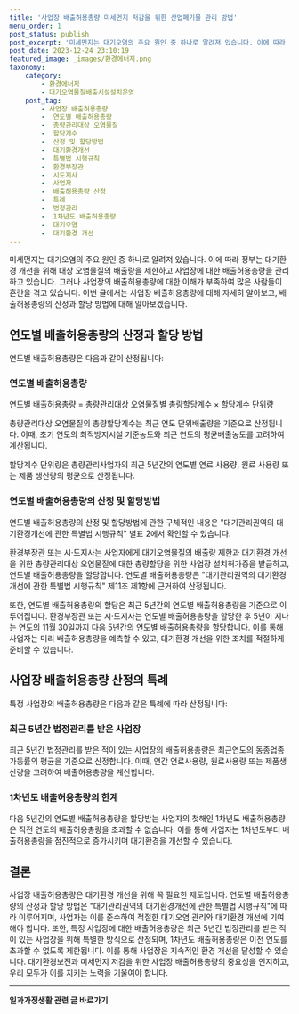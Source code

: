 ```yaml
---
title: '사업장 배출허용총량 미세먼지 저감을 위한 산업폐기물 관리 방법'
menu_order: 1
post_status: publish
post_excerpt: '미세먼지는 대기오염의 주요 원인 중 하나로 알려져 있습니다. 이에 따라 정부는 대기환경 개선을 위해 대상 오염물질의 배출량을 제한하고 사업장에 대한 배출허용총량을 관리하고 있습니다. 그러나 사업장의 배출허용총량에 대한 이해가 부족하여 많은 사람들이 혼란을 겪고 있습니다. 이번 글에서는 사업장 배출허용총량에 대해 자세히 알아보고, 배출허용총량의 산정과 할당 방법에 대해 알아보겠습니다.'
post_date: 2023-12-24 23:10:19
featured_image: _images/환경에너지.png
taxonomy:
    category:
        - 환경에너지
        - 대기오염물질배출시설설치운영
    post_tag:
        - 사업장 배출허용총량
        -  연도별 배출허용총량
        -  총량관리대상 오염물질
        -  할당계수
        -  산정 및 할당방법
        -  대기환경개선
        -  특별법 시행규칙
        -  환경부장관
        -  시도지사
        -  사업자
        -  배출허용총량 산정
        -  특례
        -  법정관리
        -  1차년도 배출허용총량
        -  대기오염
        -  대기환경 개선
---
```



미세먼지는 대기오염의 주요 원인 중 하나로 알려져 있습니다. 이에 따라 정부는 대기환경 개선을 위해 대상 오염물질의 배출량을 제한하고 사업장에 대한 배출허용총량을 관리하고 있습니다. 그러나 사업장의 배출허용총량에 대한 이해가 부족하여 많은 사람들이 혼란을 겪고 있습니다. 이번 글에서는 사업장 배출허용총량에 대해 자세히 알아보고, 배출허용총량의 산정과 할당 방법에 대해 알아보겠습니다.

## 연도별 배출허용총량의 산정과 할당 방법

연도별 배출허용총량은 다음과 같이 산정됩니다:

### 연도별 배출허용총량

연도별 배출허용총량 = 총량관리대상 오염물질별 총량할당계수 × 할당계수 단위량

총량관리대상 오염물질의 총량할당계수는 최근 연도 단위배출량을 기준으로 산정됩니다. 이때, 초기 연도의 최적방지시설 기준농도와 최근 연도의 평균배출농도를 고려하여 계산됩니다. 

할당계수 단위량은 총량관리사업자의 최근 5년간의 연도별 연료 사용량, 원료 사용량 또는 제품 생산량의 평균으로 산정됩니다.


### 연도별 배출허용총량의 산정 및 할당방법

연도별 배출허용총량의 산정 및 할당방법에 관한 구체적인 내용은 "대기관리권역의 대기환경개선에 관한 특별법 시행규칙" 별표 2에서 확인할 수 있습니다.

환경부장관 또는 시·도지사는 사업자에게 대기오염물질의 배출량 제한과 대기환경 개선을 위한 총량관리대상 오염물질에 대한 총량할당을 위한 사업장 설치허가증을 발급하고, 연도별 배출허용총량을 할당합니다. 연도별 배출허용총량은 "대기관리권역의 대기환경개선에 관한 특별법 시행규칙" 제11조 제1항에 근거하여 산정됩니다.

또한, 연도별 배출허용총량의 할당은 최근 5년간의 연도별 배출허용총량을 기준으로 이루어집니다. 환경부장관 또는 시·도지사는 연도별 배출허용총량을 할당한 후 5년이 지나는 연도의 11월 30일까지 다음 5년간의 연도별 배출허용총량을 할당합니다. 이를 통해 사업자는 미리 배출허용총량을 예측할 수 있고, 대기환경 개선을 위한 조치를 적절하게 준비할 수 있습니다.


## 사업장 배출허용총량 산정의 특례

특정 사업장의 배출허용총량은 다음과 같은 특례에 따라 산정됩니다:

### 최근 5년간 법정관리를 받은 사업장

최근 5년간 법정관리를 받은 적이 있는 사업장의 배출허용총량은 최근연도의 동종업종 가동률의 평균을 기준으로 산정합니다. 이때, 연간 연료사용량, 원료사용량 또는 제품생산량을 고려하여 배출허용총량을 계산합니다.

### 1차년도 배출허용총량의 한계

다음 5년간의 연도별 배출허용총량을 할당받는 사업자의 첫해인 1차년도 배출허용총량은 직전 연도의 배출허용총량을 초과할 수 없습니다. 이를 통해 사업자는 1차년도부터 배출허용총량을 점진적으로 증가시키며 대기환경을 개선할 수 있습니다.


## 결론

사업장 배출허용총량은 대기환경 개선을 위해 꼭 필요한 제도입니다. 연도별 배출허용총량의 산정과 할당 방법은 "대기관리권역의 대기환경개선에 관한 특별법 시행규칙"에 따라 이루어지며, 사업자는 이를 준수하여 적절한 대기오염 관리와 대기환경 개선에 기여해야 합니다. 또한, 특정 사업장에 대한 배출허용총량은 최근 5년간 법정관리를 받은 적이 있는 사업장을 위해 특별한 방식으로 산정되며, 1차년도 배출허용총량은 이전 연도를 초과할 수 없도록 제한됩니다. 이를 통해 사업장은 지속적인 환경 개선을 달성할 수 있습니다. 대기환경보전과 미세먼지 저감을 위한 사업장 배출허용총량의 중요성을 인지하고, 우리 모두가 이를 지키는 노력을 기울여야 합니다.
<!-- wp:separator -->
<hr class="wp-block-separator has-alpha-channel-opacity"/>
<!-- /wp:separator -->

<!-- wp:group {"backgroundColor":"base","layout":{"type":"constrained"}} -->
<div class="wp-block-group has-base-background-color has-background"><!-- wp:paragraph {"align":"center","fontSize":"medium"} -->
<p class="has-text-align-center has-large-font-size"><strong>일과가정생활 관련 글 바로가기</strong></p>
<!-- /wp:paragraph -->


<!-- wp:latest-posts
{"categories":[{"id":10918,"count":19,"description":"","link":"https://uknowlaw.com/category/%ec%9d%bc%ea%b3%bc%ea%b0%80%ec%a0%95%ec%83%9d%ed%99%9c/","name":"일과가정생활","slug":"일과가정생활","taxonomy":"category","parent":0,"meta":[],"_links":{"self":[{"href":"https://uknowlaw.com/wp-json/wp/v2/categories/10918"}],"collection":[{"href":"https://uknowlaw.com/wp-json/wp/v2/categories"}],"about":[{"href":"https://uknowlaw.com/wp-json/wp/v2/taxonomies/category"}],"wp:post_type":[{"href":"https://uknowlaw.com/wp-json/wp/v2/posts?categories=10918"}],"curies":[{"name":"wp","href":"https://api.w.org/{rel}","templated":true}]}}],"postsToShow":100,"excerptLength":28,"postLayout":"grid","columns":2,"featuredImageAlign":"left","featuredImageSizeSlug":"large","fontSize":"small"} /--></div>
<!-- /wp:group -->